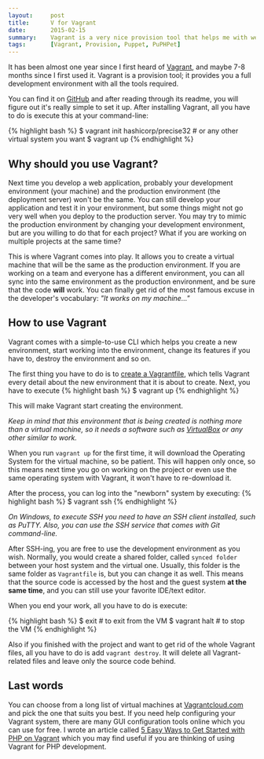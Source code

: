 ```yaml
---
layout:     post
title:      V for Vagrant 
date:       2015-02-15
summary:    Vagrant is a very nice provision tool that helps me with web development. I don't want to install every tool on my machine; I want my environment as clean as possible. Vagrant helps me create virtual machines with all the tools required for any project.
tags:       [Vagrant, Provision, Puppet, PuPHPet]
---
```


<p>
It has been almost one year since I first heard of <a href="https://www.vagrantup.com/">Vagrant</a>, and maybe 7-8 months since I first used it. Vagrant is a provision tool; it provides you a full development environment with all the tools required.
</p>

You can find it on <a href="https://github.com/mitchellh/vagrant">GitHub</a> and after reading through its readme, you will figure out it's really simple to set it up. After installing Vagrant, all you have to do is execute this at your command-line:

{% highlight bash %}
$ vagrant init hashicorp/precise32    # or any other virtual system you want
$ vagrant up
{% endhighlight %}

## Why should you use Vagrant?
Next time you develop a web application, probably your development environment (your machine) and the production environment (the deployment server) won't be the same. You can still develop your application and test it in your environment, but some things might not go very well when you deploy to the production server. You may try to mimic the production environment by changing your development environment, but are you willing to do that for each project? What if you are working on multiple projects at the same time?

This is where Vagrant comes into play. It allows you to create a virtual machine that will be the same as the production environment. If you are working on a team and everyone has a different environment, you can all sync into the same environment as the production environment, and be sure that the code **will** work. You can finally get rid of the most famous excuse in the developer's vocabulary: _"It works on my machine..."_

## How to use Vagrant
Vagrant comes with a simple-to-use CLI which helps you create a new environment, start working into the environment, change its features if you have to, destroy the environment and so on.

The first thing you have to do is to <a href="https://docs.vagrantup.com/v2/vagrantfile/">create a Vagrantfile</a>, which tells Vagrant every detail about the new environment that it is about to create. Next, you have to execute
{% highlight bash %}
$ vagrant up
{% endhighlight %}

This will make Vagrant start creating the environment. 
<p>
<i>Keep in mind that this environment that is being created is nothing more than a virtual machine, so it needs a software such as <a href="https://www.virtualbox.org/">VirtualBox</a> or any other similar to work.</i>
</p>

When you run `vagrant up` for the first time, it will download the Operating System for the virtual machine, so be patient. This will happen only once, so this means next time you go on working on the project or even use the same operating system with Vagrant, it won't have to re-download it.

After the process, you can log into the "newborn" system by executing:
{% highlight bash %}
$ vagrant ssh
{% endhighlight %}

<p>
<i>On Windows, to execute SSH you need to have an SSH client installed, such as PuTTY. Also, you can use the SSH service that comes with Git command-line.</i>
</p>

After SSH-ing, you are free to use the development environment as you wish. Normally, you would create a shared folder, called `synced folder` between your host system and the virtual one. Usually, this folder is the same folder as `Vagrantfile` is, but you can change it as well. This means that the source code is accessed by the host and the guest system **at the same time**, and you can still use your favorite IDE/text editor.

When you end your work, all you have to do is execute:

{% highlight bash %}
$ exit              # to exit from the VM
$ vagrant halt      # to stop the VM
{% endhighlight %}

Also if you finished with the project and want to get rid of the whole Vagrant files, all you have to do is add `vagrant destroy`. It will delete all Vagrant-related files and leave only the source code behind.

## Last words
You can choose from a long list of virtual machines at <a href="https://vagrantcloud.com/">Vagrantcloud.com</a> and pick the one that suits you best. If you need help configuring your Vagrant system, there are many GUI configuration tools online which you can use for free. I wrote an article called <a href="http://www.sitepoint.com/5-easy-ways-getting-started-php-vagrant/">5 Easy Ways to Get Started with PHP on Vagrant</a> which you may find useful if you are thinking of using Vagrant for PHP development. 
